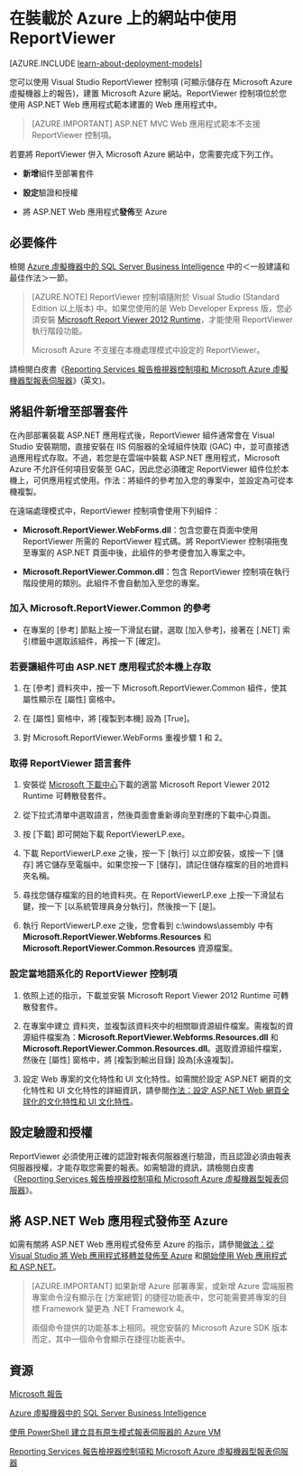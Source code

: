 <properties 
	pageTitle="在網站中使用 ReportViewer | Microsoft Azure"
	description="本主題說明如何使用 Visual Studio ReportViewer 控制項 (可顯示儲存在 Microsoft Azure 虛擬機器上的報告)，建置 Microsoft Azure 網站。"
	services="virtual-machines-windows"
	documentationCenter="na"
	authors="guyinacube"
	manager="jhubbard"
	editor="monicar" 
	tags="azure-service-management" />
<tags 
	ms.service="virtual-machines-windows"
	ms.devlang="na"
	ms.topic="article"
	ms.tgt_pltfrm="vm-windows-sql-server"
	ms.workload="infrastructure-services"
	ms.date="04/14/2016"
	ms.author="asaxton" />

# 在裝載於 Azure 上的網站中使用 ReportViewer

[AZURE.INCLUDE [learn-about-deployment-models](../../includes/learn-about-deployment-models-classic-include.md)]


您可以使用 Visual Studio ReportViewer 控制項 (可顯示儲存在 Microsoft Azure 虛擬機器上的報告)，建置 Microsoft Azure 網站。ReportViewer 控制項位於您使用 ASP.NET Web 應用程式範本建置的 Web 應用程式中。

>[AZURE.IMPORTANT] ASP.NET MVC Web 應用程式範本不支援 ReportViewer 控制項。

若要將 ReportViewer 併入 Microsoft Azure 網站中，您需要完成下列工作。

- **新增**組件至部署套件

- **設定**驗證和授權

- 將 ASP.NET Web 應用程式**發佈**至 Azure

## 必要條件

檢閱 [Azure 虛擬機器中的 SQL Server Business Intelligence](virtual-machines-windows-classic-ps-sql-bi.md) 中的＜一般建議和最佳作法＞一節。

>[AZURE.NOTE] ReportViewer 控制項隨附於 Visual Studio (Standard Edition 以上版本) 中。如果您使用的是 Web Developer Express 版，您必須安裝 [Microsoft Report Viewer 2012 Runtime](https://www.microsoft.com/download/details.aspx?id=35747)，才能使用 ReportViewer 執行階段功能。
>
>Microsoft Azure 不支援在本機處理模式中設定的 ReportViewer。

請檢閱白皮書《[Reporting Services 報告檢視器控制項和 Microsoft Azure 虛擬機器型報表伺服器](http://download.microsoft.com/download/2/2/0/220DE2F1-8AB3-474D-8F8B-C998F7C56B5D/Reporting%20Services%20report%20viewer%20control%20and%20Azure%20VM%20based%20report%20servers.docx)》(英文)。

## 將組件新增至部署套件

在內部部署裝載 ASP.NET 應用程式後，ReportViewer 組件通常會在 Visual Studio 安裝期間，直接安裝在 IIS 伺服器的全域組件快取 (GAC) 中，並可直接透過應用程式存取。不過，若您是在雲端中裝載 ASP.NET 應用程式，Microsoft Azure 不允許任何項目安裝至 GAC，因此您必須確定 ReportViewer 組件位於本機上，可供應用程式使用。作法：將組件的參考加入您的專案中，並設定為可從本機複製。

在遠端處理模式中，ReportViewer 控制項會使用下列組件：

- **Microsoft.ReportViewer.WebForms.dll**：包含您要在頁面中使用 ReportViewer 所需的 ReportViewer 程式碼。將 ReportViewer 控制項拖曳至專案的 ASP.NET 頁面中後，此組件的參考便會加入專案之中。

- **Microsoft.ReportViewer.Common.dll**：包含 ReportViewer 控制項在執行階段使用的類別。此組件不會自動加入至您的專案。

### 加入 Microsoft.ReportViewer.Common 的參考

- 在專案的 [參考] 節點上按一下滑鼠右鍵，選取 [加入參考]，接著在 [.NET] 索引標籤中選取該組件，再按一下 [確定]。

### 若要讓組件可由 ASP.NET 應用程式於本機上存取

1. 在 [參考] 資料夾中，按一下 Microsoft.ReportViewer.Common 組件，使其屬性顯示在 [屬性] 窗格中。

1. 在 [屬性] 窗格中，將 [複製到本機] 設為 [True]。

1. 對 Microsoft.ReportViewer.WebForms 重複步驟 1 和 2。

### 取得 ReportViewer 語言套件

1. 安裝從 [Microsoft 下載中心](http://go.microsoft.com/fwlink/?LinkId=317386)下載的適當 Microsoft Report Viewer 2012 Runtime 可轉散發套件。

1. 從下拉式清單中選取語言，然後頁面會重新導向至對應的下載中心頁面。

1. 按 [下載] 即可開始下載 ReportViewerLP.exe。

1. 下載 ReportViewerLP.exe 之後，按一下 [執行] 以立即安裝，或按一下 [儲存] 將它儲存至電腦中。如果您按一下 [儲存]，請記住儲存檔案的目的地資料夾名稱。

1. 尋找您儲存檔案的目的地資料夾。在 ReportViewerLP.exe 上按一下滑鼠右鍵，按一下 [以系統管理員身分執行]，然後按一下 [是]。

1. 執行 ReportViewerLP.exe 之後，您會看到 c:\\windows\\assembly 中有 **Microsoft.ReportViewer.Webforms.Resources** 和 **Microsoft.ReportViewer.Common.Resources** 資源檔案。

### 設定當地語系化的 ReportViewer 控制項

1. 依照上述的指示，下載並安裝 Microsoft Report Viewer 2012 Runtime 可轉散發套件。

1. 在專案中建立 <language> 資料夾，並複製該資料夾中的相關聯資源組件檔案。需複製的資源組件檔案為：**Microsoft.ReportViewer.Webforms.Resources.dll** 和 **Microsoft.ReportViewer.Common.Resources.dll**。選取資源組件檔案，然後在 [屬性] 窗格中，將 [複製到輸出目錄] 設為[永遠複製]。

1. 設定 Web 專案的文化特性和 UI 文化特性。如需關於設定 ASP.NET 網頁的文化特性和 UI 文化特性的詳細資訊，請參閱[作法：設定 ASP.NET Web 網頁全球化的文化特性和 UI 文化特性](http://go.microsoft.com/fwlink/?LinkId=237461)。

## 設定驗證和授權

ReportViewer 必須使用正確的認證對報表伺服器進行驗證，而且認證必須由報表伺服器授權，才能存取您需要的報表。如需驗證的資訊，請檢閱白皮書《[Reporting Services 報告檢視器控制項和 Microsoft Azure 虛擬機器型報表伺服器](https://msdn.microsoft.com/library/azure/dn753698.aspx)》。

## 將 ASP.NET Web 應用程式發佈至 Azure

如需有關將 ASP.NET Web 應用程式發佈至 Azure 的指示，請參閱[做法：從 Visual Studio 將 Web 應用程式移轉並發佈至 Azure](../vs-azure-tools-migrate-publish-web-app-to-cloud-service.md) 和[開始使用 Web 應用程式和 ASP.NET](../app-service-web/web-sites-dotnet-get-started.md)。

>[AZURE.IMPORTANT] 如果新增 Azure 部署專案，或新增 Azure 雲端服務專案命令沒有顯示在 [方案總管] 的捷徑功能表中，您可能需要將專案的目標 Framework 變更為 .NET Framework 4。
>
>兩個命令提供的功能基本上相同。視您安裝的 Microsoft Azure SDK 版本而定，其中一個命令會顯示在捷徑功能表中。

## 資源

[Microsoft 報告](http://go.microsoft.com/fwlink/?LinkId=205399)

[Azure 虛擬機器中的 SQL Server Business Intelligence](virtual-machines-windows-classic-ps-sql-bi.md)

[使用 PowerShell 建立具有原生模式報表伺服器的 Azure VM](virtual-machines-windows-classic-ps-sql-report.md)

[Reporting Services 報告檢視器控制項和 Microsoft Azure 虛擬機器型報表伺服器](http://download.microsoft.com/download/2/2/0/220DE2F1-8AB3-474D-8F8B-C998F7C56B5D/Reporting%20Services%20report%20viewer%20control%20and%20Azure%20VM%20based%20report%20servers.docx)

<!---HONumber=AcomDC_0629_2016-->